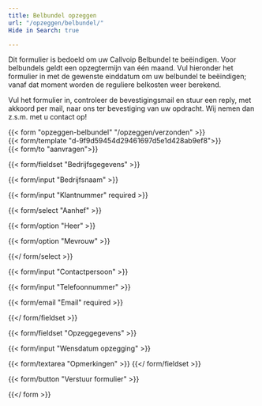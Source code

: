 ```yaml
---
title: Belbundel opzeggen
url: "/opzeggen/belbundel/"
Hide in Search: true

---
```

Dit formulier is bedoeld om uw Callvoip Belbundel te beëindigen. Voor belbundels geldt een opzegtermijn van één maand. Vul hieronder het formulier in met de gewenste einddatum om uw belbundel te beëindigen; vanaf dat moment worden de reguliere belkosten weer berekend.

Vul het formulier in, controleer de bevestigingsmail en stuur een reply, met akkoord per mail, naar ons ter bevestiging van uw opdracht. Wij nemen dan z.s.m. met u contact op!

{{< form "opzeggen-belbundel" "/opzeggen/verzonden" >}}  
{{< form/template "d-9f9d59454d29461697d5e1d428ab9ef8">}}  
{{< form/to "aanvragen">}}

{{< form/fieldset "Bedrijfsgegevens" >}}

{{< form/input "Bedrijfsnaam" >}}

{{< form/input "Klantnummer" required >}}

{{< form/select "Aanhef" >}}

{{< form/option "Heer" >}}

{{< form/option "Mevrouw" >}}

{{</ form/select >}}

{{< form/input "Contactpersoon" >}}

{{< form/input "Telefoonnummer" >}}

{{< form/email "Email" required >}}

{{</ form/fieldset >}}

{{< form/fieldset "Opzeggegevens" >}}

{{< form/input "Wensdatum opzegging" >}}

{{< form/textarea "Opmerkingen" >}}
{{</ form/fieldset >}}

{{< form/button "Verstuur formulier" >}}

{{</ form >}}